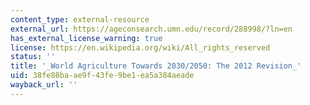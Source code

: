 ```yaml
---
content_type: external-resource
external_url: https://ageconsearch.umn.edu/record/288998/?ln=en
has_external_license_warning: true
license: https://en.wikipedia.org/wiki/All_rights_reserved
status: ''
title: '_World Agriculture Towards 2030/2050: The 2012 Revision_'
uid: 38fe88ba-ae9f-43fe-9be1-ea5a384aeade
wayback_url: ''
---
```

